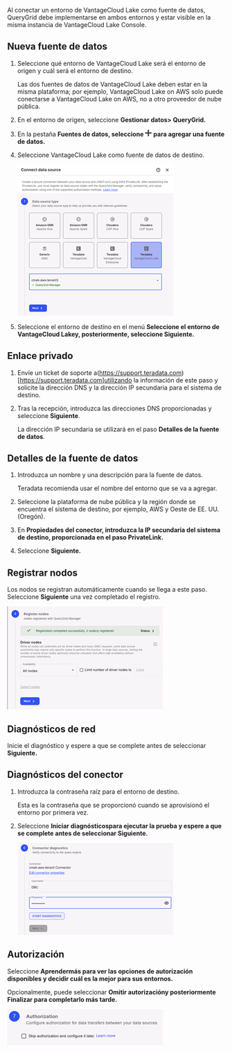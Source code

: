 Al conectar un entorno de VantageCloud Lake como fuente de datos, QueryGrid debe implementarse en ambos entornos y estar visible en la misma instancia de VantageCloud Lake Console.

## Nueva fuente de datos


1.  Seleccione qué entorno de VantageCloud Lake será el entorno de origen y cuál será el entorno de destino.

    Las dos fuentes de datos de VantageCloud Lake deben estar en la misma plataforma; por ejemplo, VantageCloud Lake on AWS solo puede conectarse a VantageCloud Lake on AWS, no a otro proveedor de nube pública.


1.  En el entorno de origen, seleccione **Gestionar datos> **QueryGrid**.**


1.  En la pestaña **Fuentes de datos, seleccione ![Plus sign to add](Images/gdy1625181386091.png) para agregar una fuente de datos.**


1.  Seleccione VantageCloud Lake como fuente de datos de destino.

    ![Fuente de datos de QueryGrid](Images/euj1724287834509.png)


1.  Seleccione el entorno de destino en el menú **Seleccione el entorno de VantageCloud Lakey, posteriormente, seleccione **Siguiente**.**


## Enlace privado


1.  Envíe un ticket de soporte a(https://support.teradata.com) [https://support.teradata.com]utilizando la información de este paso y solicite la dirección DNS y la dirección IP secundaria para el sistema de destino.


1.  Tras la recepción, introduzca las direcciones DNS proporcionadas y seleccione **Siguiente**.

    La dirección IP secundaria se utilizará en el paso **Detalles de la fuente de datos**.


## Detalles de la fuente de datos


1.  Introduzca un nombre y una descripción para la fuente de datos.

    Teradata recomienda usar el nombre del entorno que se va a agregar.


1.  Seleccione la plataforma de nube pública y la región donde se encuentra el sistema de destino, por ejemplo, AWS y Oeste de EE. UU. (Oregón).


1.  En **Propiedades del conector, introduzca la IP secundaria del sistema de destino, proporcionada en el paso **PrivateLink**.**


1.  Seleccione **Siguiente.**


## Registrar nodos


Los nodos se registran automáticamente cuando se llega a este paso. Seleccione **Siguiente** una vez completado el registro.

![Registro de nodos de QueryGrid](Images/rlr1724288508418.png)

## Diagnósticos de red


Inicie el diagnóstico y espere a que se complete antes de seleccionar **Siguiente.**

## Diagnósticos del conector


1.  Introduzca la contraseña raíz para el entorno de destino.

    Esta es la contraseña que se proporcionó cuando se aprovisionó el entorno por primera vez.


1.  Seleccione **Iniciar diagnósticospara ejecutar la prueba y espere a que se complete antes de seleccionar **Siguiente**.**

    ![Diagnósticos del conector de QueryGrid](Images/rlm1724288803062.png)


## Autorización


Seleccione **Aprendermás para ver las opciones de autorización disponibles y decidir cuál es la mejor para sus entornos.**

Opcionalmente, puede seleccionar **Omitir autorizacióny posteriormente **Finalizar** para completarlo más tarde.**

![Autorización del conector de QueryGrid](Images/imr1724288993792.png)

